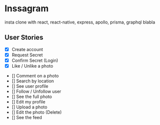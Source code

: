 # Inssagram

insta clone with react, react-native, express, apollo, prisma, graphql blabla


## User Stories

- [x] Create account
- [x] Request Secret
- [x] Confirm Secret (Login)
- [x] Like / Unlike a photo
- [] Comment on a photo
- [] Search by location
- [] See user profile
- [] Follow / Unfollow user
- [] See the full photo
- [] Edit my profile
- [] Upload a photo
- [] Edit the photo (Delete)
- [] See the feed